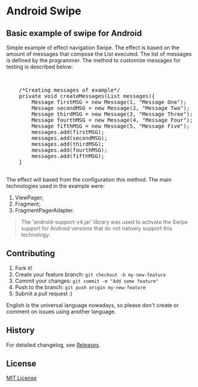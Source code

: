 Android Swipe
=============

## Basic example of swipe for Android


Simple example of effect navigation Swipe. The effect is based on the amount of messages that compose the List executed. The list of messages is defined by the programmer. The method to customize messages for testing is described below:

<pre>  
    
    /*Creating messages of example*/
    private void createMessages(List<Message> messages){
    	Message firstMSG = new Message(1, "Message One");
    	Message secondMSG = new Message(2, "Message Two");
    	Message thirdMSG = new Message(3, "Message Three");
    	Message fourthMSG = new Message(4, "Message Four");
    	Message fifthMSG = new Message(5, "Message Five");
    	messages.add(firstMSG);
    	messages.add(secondMSG);
    	messages.add(thirdMSG);
    	messages.add(fourthMSG);
    	messages.add(fifthMSG);
    } 
    
</pre>

The effect will based from the configuration this method. The main technologies used in the example were:

1. ViewPager;
2. Fragment;
3. FragmentPagerAdapter.

> The 'android-support-v4.jar' library was used to activate the Swipe support for Android versions that do not natively support this technology.

## Contributing

1. Fork it!
2. Create your feature branch: `git checkout -b my-new-feature`
3. Commit your changes: `git commit -m "Add some feature"`
4. Push to the branch: `git push origin my-new-feature`
5. Submit a pull request  :)

English is the universal language nowadays, so please don't create or comment on issues using another language.

## History

For detailed changelog, see [Releases](https://github.com/autscc/android-swipe/releases).

## License

[MIT License](http://opensource.org/licenses/MIT)
